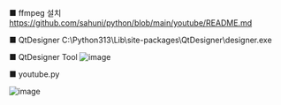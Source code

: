 ■ ffmpeg 설치
https://github.com/sahuni/python/blob/main/youtube/README.md

■ QtDesigner
C:\Python313\Lib\site-packages\QtDesigner\designer.exe

■ QtDesigner Tool
![image](https://github.com/user-attachments/assets/b17f28b7-fa4d-4b6c-8f3b-4a2f8a6cdc9c)

■ youtube.py

![image](https://github.com/user-attachments/assets/c6f165d6-d4da-4b01-9989-64416e111f23)


